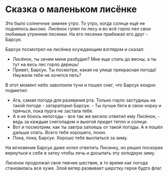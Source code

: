 Сказка о маленьком лисёнке
===============

Это было солнечное зимнее утро. То утро, когда солнце ещё не поднялось высоко. Лисёнок гулял по лесу и во всё горло пел
 свои любимые утренние песенки. На его песенки прибежал его друг - Барсук.

Барсук посмотрел на лисёнка осуждающим взглядом и сказал: 

 - Лисёнок, ты зачем меня разбудил? Мне еще спать до весны, а ты тут на весь лес горло дерешь!
 - Привет, Барсук. Ты посмотри, какая на улице прекрасная погода! Неужели тебе не хочется петь?
 
 В этот момент небо заволокли тучи и пошел снег, что Барсук ехидно подметил:
 
 - Ага, самая погода для разивания рта. Только горло застудишь на такой погоде - затараторил Барсук. - Ты лучше беги в свою норку и прячься, пока пурга не застала тебя. 
 - А я не боюсь непогоды - все так же весело ответил ему Лисёнок, - ведь за каждым снегопадом и вьюгой придет тепло и солнце.
 - Вот и посмотрим, как ты завтра запоешь от такой погоды.  А я пошёл дальше спать. Всего тебе хорошего, поюн.
 - Пока, пока, Барсук. Хорошо тебе выспаться за зиму.
 
 На мгновение Барсук даже хотел ответить Лисенку, но решил поскорее вернуться к себе в хатку чтобы лечь и досыпать эту холодную зиму.
 
 Лисенок продолжал свое певчее шествие, в то время как погода становилась все хуже. Злой ветер развивает шерстку героя будто флаг. 
 